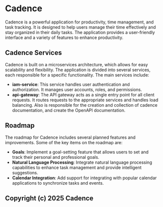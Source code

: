 # Cadence

Cadence is a powerful application for productivity, time management, and task tracking. It is designed to help users manage their time effectively and stay organized in their daily tasks. The application provides a user-friendly interface and a variety of features to enhance productivity.

## Cadence Services

Cadence is built on a microservices architecture, which allows for easy scalability and flexibility. The application is divided into several services, each responsible for a specific functionality. The main services include:

- **iam-service**: This service handles user authentication and authorization. It manages user accounts, roles, and permissions.
- **api-gateway**: The API gateway acts as a single entry point for all client requests. It routes requests to the appropriate services and handles load balancing. Also is responsible for the creation and collection of cadence documentation, and create the OpenAPI documentation.

## Roadmap

The roadmap for Cadence includes several planned features and improvements. Some of the key items on the roadmap are:

- **Goals**: Implement a goal-setting feature that allows users to set and track their personal and professional goals.
- **Natural Language Processing**: Integrate natural language processing capabilities to enhance task management and provide intelligent suggestions.
- **Calendar Integration**: Add support for integrating with popular calendar applications to synchronize tasks and events.

## Copyright (c) 2025 Cadence